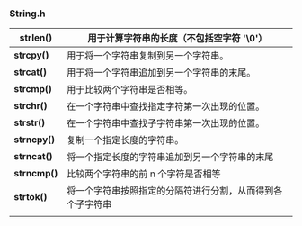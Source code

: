 

### String.h

| strlen()      | 用于计算字符串的长度（不包括空字符 '\0'）                  |
| ------------- | ---------------------------------------------------------- |
| **strcpy()**  | 用于将一个字符串复制到另一个字符串。                       |
| **strcat()**  | 用于将一个字符串追加到另一个字符串的末尾。                 |
| **strcmp()**  | 用于比较两个字符串是否相等。                               |
| **strchr()**  | 在一个字符串中查找指定字符第一次出现的位置。               |
| **strstr()**  | 在一个字符串中查找子字符串第一次出现的位置。               |
| **strncpy()** | 复制一个指定长度的字符串。                                 |
| **strncat()** | 将一个指定长度的字符串追加到另一个字符串的末尾             |
| **strncmp()** | 比较两个字符串的前 n 个字符是否相等                        |
| **strtok()**  | 将一个字符串按照指定的分隔符进行分割，从而得到各个子字符串 |
|               |                                                            |

